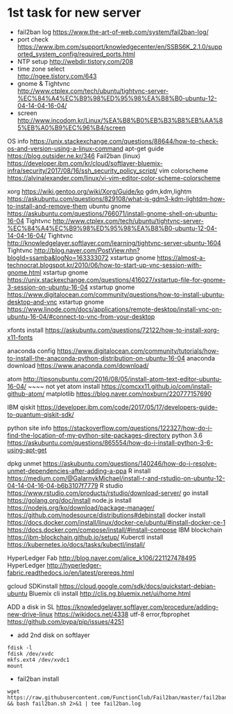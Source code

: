 # 1st task for new server

- fail2ban log 
https://www.the-art-of-web.com/system/fail2ban-log/    
- port check  
https://www.ibm.com/support/knowledgecenter/en/SSBS6K_2.1.0/supported_system_config/required_ports.html    
- NTP setup	
http://webdir.tistory.com/208     
- time zone select	
http://ngee.tistory.com/643     
- gnome & Tightvnc	
http://www.ctplex.com/tech/ubuntu/tightvnc-server-%EC%84%A4%EC%B9%98%ED%95%98%EA%B8%B0-ubuntu-12-04-14-04-16-04/     
- screen	
http://www.incodom.kr/Linux/%EA%B8%B0%EB%B3%B8%EB%AA%85%EB%A0%B9%EC%96%B4/screen     

OS info               https://unix.stackexchange.com/questions/88644/how-to-check-os-and-version-using-a-linux-command
apt-get guide          https://blog.outsider.ne.kr/346
Fail2ban (linux)      https://developer.ibm.com/kr/cloud/softlayer-bluemix-infra/security/2017/08/16/ssh_security_policy_script/ 
vim colorscheme   https://alvinalexander.com/linux/vi-vim-editor-color-scheme-colorscheme

xorg                       https://wiki.gentoo.org/wiki/Xorg/Guide/ko
gdm,kdm,lightm      https://askubuntu.com/questions/829108/what-is-gdm3-kdm-lightdm-how-to-install-and-remove-them
ubuntu gnome        https://askubuntu.com/questions/766071/install-gnome-shell-on-ubuntu-16-04
Tightvnc              http://www.ctplex.com/tech/ubuntu/tightvnc-server-%EC%84%A4%EC%B9%98%ED%95%98%EA%B8%B0-ubuntu-12-04-14-04-16-04/
Tightvnc              http://knowledgelayer.softlayer.com/learning/tightvnc-server-ubuntu-1604
Tightvnc              http://blog.naver.com/PostView.nhn?blogId=ssamba&logNo=163333072
xstartup gnome       https://almost-a-technocrat.blogspot.kr/2010/06/how-to-start-up-vnc-session-with-gnome.html
xstartup gnome       https://unix.stackexchange.com/questions/416027/xstartup-file-for-gnome-3-session-on-ubuntu-16-04
xstartup gnome       https://www.digitalocean.com/community/questions/how-to-install-ubuntu-desktop-and-vnc
xstartup gnome       https://www.linode.com/docs/applications/remote-desktop/install-vnc-on-ubuntu-16-04/#connect-to-vnc-from-your-desktop



xfonts install            https://askubuntu.com/questions/72122/how-to-install-xorg-x11-fonts

anaconda config      https://www.digitalocean.com/community/tutorials/how-to-install-the-anaconda-python-distribution-on-ubuntu-16-04
anaconda download https://www.anaconda.com/download/

atom                     http://tipsonubuntu.com/2016/08/05/install-atom-text-editor-ubuntu-16-04/  ~~~~  not yet 
atom install           https://comcxx11.github.io/com/install-github-atom/
matplotlib               https://blog.naver.com/noxburn/220777157690

IBM qiskit               https://developer.ibm.com/code/2017/05/17/developers-guide-to-quantum-qiskit-sdk/

python site info       https://stackoverflow.com/questions/122327/how-do-i-find-the-location-of-my-python-site-packages-directory
python 3.6           https://askubuntu.com/questions/865554/how-do-i-install-python-3-6-using-apt-get


dpkg unmet         https://askubuntu.com/questions/140246/how-do-i-resolve-unmet-dependencies-after-adding-a-ppa 
R install               https://medium.com/@GalarnykMichael/install-r-and-rstudio-on-ubuntu-12-04-14-04-16-04-b6b3107f7779
R studio                https://www.rstudio.com/products/rstudio/download-server/
go install              https://golang.org/doc/install
node.js install        https://nodejs.org/ko/download/package-manager/
                           https://github.com/nodesource/distributions#debinstall
docker install        https://docs.docker.com/install/linux/docker-ce/ubuntu/#install-docker-ce-1
                          https://docs.docker.com/compose/install/#install-compose
IBM blockchain      https://ibm-blockchain.github.io/setup/
Kuberctl install       https://kubernetes.io/docs/tasks/kubectl/install/

HyperLedger Fab   http://blog.naver.com/alice_k106/221127478495
HyperLedger         http://hyperledger-fabric.readthedocs.io/en/latest/prereqs.html

gcloud SDKinstall   https://cloud.google.com/sdk/docs/quickstart-debian-ubuntu
Bluemix cli install   http://clis.ng.bluemix.net/ui/home.html

ADD a disk in SL      https://knowledgelayer.softlayer.com/procedure/adding-new-drive-linux
                                https://wikidocs.net/4338
utf-8 error,fbprophet  https://github.com/pypa/pip/issues/4251


- add 2nd disk on softlayer
~~~
fdisk -l
fdisk /dev/xvdc
mkfs.ext4 /dev/xvdc1
mount
~~~
- fail2ban install       
~~~
wget https://raw.githubusercontent.com/FunctionClub/Fail2ban/master/fail2ban.sh && bash fail2ban.sh 2>&1 | tee fail2ban.log
~~~
